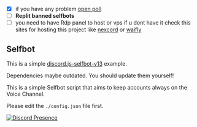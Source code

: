 - [x] if you have any problem [open poll](https://discord.com/users/1218034475775299688) 
- [ ] **Replit banned selfbots**
- [ ] you need to have Rdp panel to host or vps if u dont have it check this sites for hosting this project like [nexcord](<https://nexcord.com>) or [waifly](<https://waifly.com>)

## Selfbot

This is a simple [discord.js-selfbot-v13](https://www.npmjs.com/package/discord.js-selfbot-v13) example.



Dependencies maybe outdated. You should update them yourself!

This is a simple Selfbot script that aims to keep accounts always on the Voice Channel.

Please edit the `./config.json` file first.

[![Discord Presence](https://lanyard.cnrad.dev/api/1218034475775299688)](https://discord.com/users/1218034475775299688)
